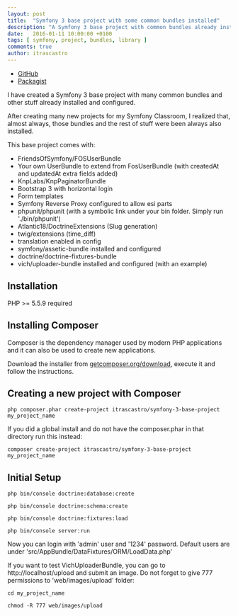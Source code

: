 ```yaml
---
layout: post
title:  "Symfony 3 base project with some common bundles installed"
description: "A Symfony 3 base project with common bundles already installed"
date:   2016-01-11 10:00:00 +0100
tags: [ symfony, project, bundles, library ]
comments: true
author: itrascastro
---
```


- [GitHub](https://github.com/itrascastro/Symfony-3-Base-Project)
- [Packagist](https://packagist.org/packages/itrascastro/symfony-3-base-project)

I have created a Symfony 3 base project with many common bundles and other stuff already installed and configured.

After creating many new projects for my Symfony Classroom, I realized that, almost always, those bundles and the rest of stuff were been always also installed.

This base project comes with:

- FriendsOfSymfony/FOSUserBundle
- Your own UserBundle to extend from FosUserBundle (with createdAt and updatedAt extra fields added)
- KnpLabs/KnpPaginatorBundle
- Bootstrap 3 with horizontal login
- Form templates
- Symfony Reverse Proxy configured to allow esi parts
- phpunit/phpunit (with a symbolic link under your bin folder. Simply run './bin/phpunit')
- Atlantic18/DoctrineExtensions (Slug generation)
- twig/extensions (time_diff)
- translation enabled in config
- symfony/assetic-bundle installed and configured
- doctrine/doctrine-fixtures-bundle
- vich/uploader-bundle installed and configured (with an example)

Installation
------------

PHP >= 5.5.9 required

## Installing Composer

Composer is the dependency manager used by modern PHP applications and it can also be used to create new applications.

Download the installer from [getcomposer.org/download](https://getcomposer.org/download/), execute it and follow the instructions.

## Creating a new project with Composer

  ```
  php composer.phar create-project itrascastro/symfony-3-base-project my_project_name
  ```

If you did a global install and do not have the composer.phar in that directory run this instead:

  ```
  composer create-project itrascastro/symfony-3-base-project my_project_name
  ```

## Initial Setup

  ```
  php bin/console doctrine:database:create
  ```

  ```
  php bin/console doctrine:schema:create
  ```

  ```
  php bin/console doctrine:fixtures:load
  ```

  ```
  php bin/console server:run
  ```

Now you can login with 'admin' user and '1234' password. Default users are under 'src/AppBundle/DataFixtures/ORM/LoadData.php'

If you want to test VichUploaderBundle, you can go to http://localhost/upload
and submit an image. Do not forget to give 777 permissions to 'web/images/upload'
folder:

  ```
  cd my_project_name
  
  chmod -R 777 web/images/upload
  ```
